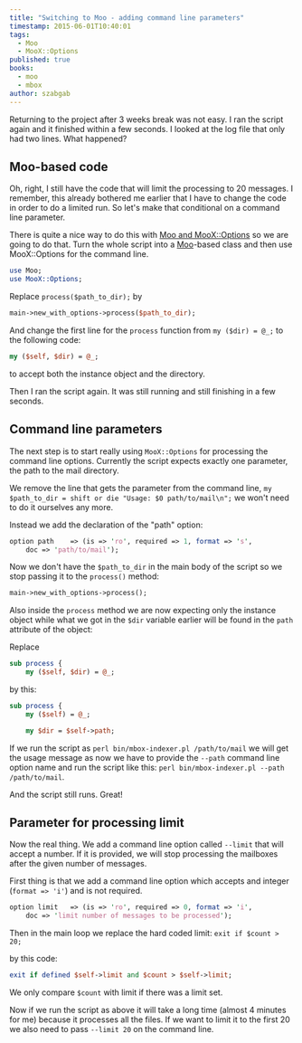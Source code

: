 ```yaml
---
title: "Switching to Moo - adding command line parameters"
timestamp: 2015-06-01T10:40:01
tags:
  - Moo
  - MooX::Options
published: true
books:
  - moo
  - mbox
author: szabgab
---
```



Returning to the project after 3 weeks break was not easy. I ran the script again and it finished within a few seconds.
I looked at the log file that only had two lines. What happened?


## Moo-based code

Oh, right, I still have the code that will limit the processing to 20 messages. I remember, this already bothered
me earlier that I have to change the code in order to do a limited run. So let's make that conditional on a command line parameter.

There is quite a nice way to do this with [Moo and MooX::Options](/command-line-scripts-with-moo) so we are going to do that.
Turn the whole script into a [Moo](/moo)-based class and then use MooX::Options for the command line.

```perl
use Moo;
use MooX::Options;
```

Replace `process($path_to_dir);` by 

```perl
main->new_with_options->process($path_to_dir);
```

And change the first line for the `process` function from `my ($dir) = @_;` to the following code:

```perl
my ($self, $dir) = @_;
```

to accept both the instance object and the directory.

Then I ran the script again. It was still running and still finishing in a few seconds.

## Command line parameters

The next step is to start really using `MooX::Options` for processing the command line options.
Currently the script expects exactly one parameter, the path to the mail directory.

We remove the line that gets the parameter from the command line, 
`my $path_to_dir = shift or die "Usage: $0 path/to/mail\n";`
we won't need to do it ourselves any more. 

Instead we add the declaration of the "path" option:

```perl
option path    => (is => 'ro', required => 1, format => 's',
    doc => 'path/to/mail');
```

Now we don't have the `$path_to_dir` in the main body of the script so we
stop passing it to the `process()` method:

```perl
main->new_with_options->process();
```

Also inside the `process` method we are now expecting only the instance object
while what we got in the `$dir` variable earlier will be found in the 
`path` attribute of the object:

Replace

```perl
sub process {
    my ($self, $dir) = @_;
```

by this:

```perl
sub process {
    my ($self) = @_;

    my $dir = $self->path;
```

If we run the script as `perl bin/mbox-indexer.pl /path/to/mail` we will get the usage message as now we have to
provide the `--path` command line option name and run the script like this:
`perl bin/mbox-indexer.pl --path /path/to/mail`.

And the script still runs. Great!

## Parameter for processing limit

Now the real thing. We add a command line option called `--limit` that will accept a number. If it is provided,
we will stop processing the mailboxes after the given number of messages.

First thing is that we add a command line option which accepts and integer (`format => 'i'`) and is not required.

```perl
option limit   => (is => 'ro', required => 0, format => 'i',
    doc => 'limit number of messages to be processed');
```

Then in the main loop we replace the hard coded limit: `exit if $count > 20;`

by this code:

```perl
exit if defined $self->limit and $count > $self->limit;
```

We only compare `$count` with limit if there was a limit set.

Now if we run the script as above it will take a long time (almost 4 minutes for me)
because it processes all the files. If we want to limit it to the first 20
we also need to pass `--limit 20` on the command line.

